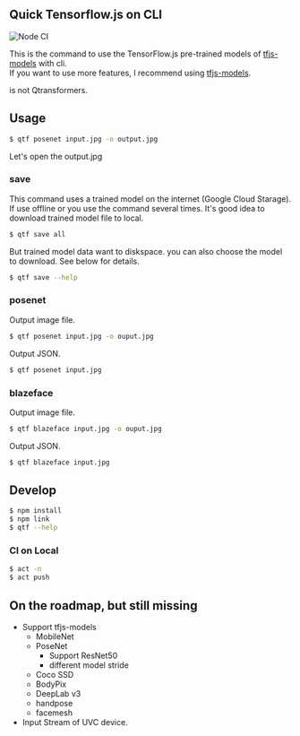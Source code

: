Quick Tensorflow.js on CLI
---
![Node CI](https://github.com/amanoese/qtf/workflows/Node%20CI/badge.svg)

This is the command to use the TensorFlow.js pre-trained models of  [tfjs-models](https://github.com/tensorflow/tfjs-models) with cli.  
If you want to use more features, I recommend using [tfjs-models](https://github.com/tensorflow/tfjs-models).

is not Qtransformers.

## Usage

```bash
$ qtf posenet input.jpg -o output.jpg
```
Let's open the output.jpg

### save

This command uses a trained model on the internet (Google Cloud Starage).
If use offline or you use the command several times.
It's good idea to download trained model file to local.

```bash
$ qtf save all
```

But trained model data want to diskspace.
you can also choose the model to download.
See below for details.

```bash
$ qtf save --help
```

### posenet

Output image file.
```bash
$ qtf posenet input.jpg -o ouput.jpg
```

Output JSON.
```bash
$ qtf posenet input.jpg
```

### blazeface

Output image file.
```bash
$ qtf blazeface input.jpg -o ouput.jpg
```

Output JSON.
```bash
$ qtf blazeface input.jpg
```

## Develop

```bash
$ npm install
$ npm link
$ qtf --help
```
### CI on Local

```bash
$ act -n
$ act push
```

## On the roadmap, but still missing

- Support tfjs-models
  - MobileNet
  - PoseNet
    - Support ResNet50
    - different model stride 
  - Coco SSD
  - BodyPix
  - DeepLab v3
  - handpose
  - facemesh
- Input Stream of UVC device.

